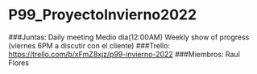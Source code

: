 # P99_ProyectoInvierno2022
###Juntas:
Daily meeting Medio dia(12:00AM)
Weekly show of progress (viernes 6PM a discutir con el cliente) 
###Trello: 
https://trello.com/b/xFmZ8xjz/p99-invierno-2022
###Miembros:
Raul Flores

